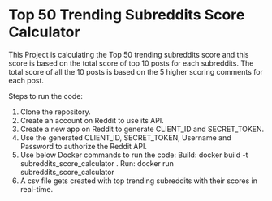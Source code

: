 # Top 50 Trending Subreddits Score Calculator

This Project is calculating the Top 50 trending subreddits score and this score is based on the total score of top 10 posts for each subreddits.
The total score of all the 10 posts is based on the 5 higher scoring comments for each post.

Steps to run the code:

1. Clone the repository.
2. Create an account on Reddit to use its API.
3. Create a new app on Reddit to generate CLIENT_ID and SECRET_TOKEN.
4. Use the generated CLIENT_ID, SECRET_TOKEN, Username and Password to authorize the Reddit API.
5. Use below Docker commands to run the code:
   Build: docker build -t subreddits_score_calculator .
   Run:   docker run subreddits_score_calculator
6. A csv file gets created with top trending subreddits with their scores in real-time.
